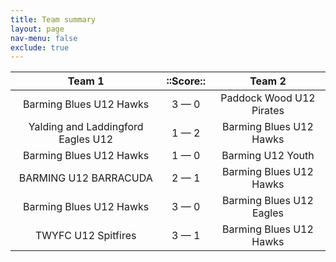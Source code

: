```yaml
---
title: Team summary
layout: page
nav-menu: false
exclude: true
---
```




|               Team 1               |  ::Score::  |          Team 2          |
|:----------------------------------:|:-----------:|:------------------------:|
|      Barming Blues U12 Hawks       | 3 &mdash; 0 | Paddock Wood U12 Pirates |
| Yalding and Laddingford Eagles U12 | 1 &mdash; 2 | Barming Blues U12 Hawks  |
|      Barming Blues U12 Hawks       | 1 &mdash; 0 |    Barming U12 Youth     |
|       BARMING U12 BARRACUDA        | 2 &mdash; 1 | Barming Blues U12 Hawks  |
|      Barming Blues U12 Hawks       | 3 &mdash; 0 | Barming Blues U12 Eagles |
|        TWYFC U12 Spitfires         | 3 &mdash; 1 | Barming Blues U12 Hawks  |

 <br /><br /><br />